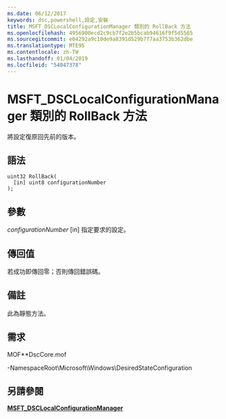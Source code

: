```yaml
---
ms.date: 06/12/2017
keywords: dsc,powershell,設定,安裝
title: MSFT_DSCLocalConfigurationManager 類別的 RollBack 方法
ms.openlocfilehash: 4956900ecd2c9cb7f2e2b5bcab94616f9f5d5565
ms.sourcegitcommit: e04292a9c10de9a8391d529b7f7aa3753b362dbe
ms.translationtype: MTE95
ms.contentlocale: zh-TW
ms.lasthandoff: 01/04/2019
ms.locfileid: "54047378"
---
```

# <a name="rollback-method-of-the-msftdsclocalconfigurationmanager-class"></a>MSFT_DSCLocalConfigurationManager 類別的 RollBack 方法

將設定復原回先前的版本。

## <a name="syntax"></a>語法

```mof
uint32 RollBack(
  [in] uint8 configurationNumber
);
```

## <a name="parameters"></a>參數

*configurationNumber* \[in\] 指定要求的設定。

## <a name="return-value"></a>傳回值

若成功即傳回零；否則傳回錯誤碼。

## <a name="remarks"></a>備註

此為靜態方法。

## <a name="requirements"></a>需求

MOF**DscCore.mof

-NamespaceRoot\Microsoft\Windows\DesiredStateConfiguration

## <a name="see-also"></a>另請參閱

[**MSFT_DSCLocalConfigurationManager**](msft-dsclocalconfigurationmanager.md)